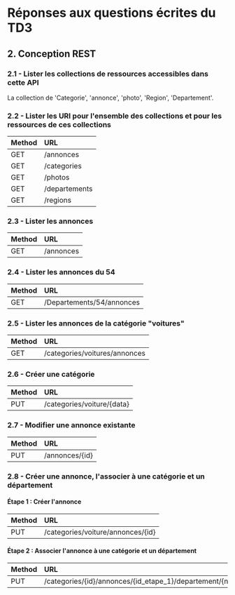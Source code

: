 # Réponses aux questions écrites du TD3

## 2. Conception REST

### 2.1 - Lister les collections de ressources accessibles dans cette API

La collection de 'Categorie', 'annonce', 'photo', 'Region', 'Departement'.

### 2.2 - Lister les URI pour l'ensemble des collections et pour les ressources de ces collections

| Method | URL           |
| :----- | :------------ |
| GET    | /annonces     |
| GET    | /categories   |
| GET    | /photos       |
| GET    | /departements |
| GET    | /regions      |

### 2.3 - Lister les annonces

| Method | URL       |
| :----- | :-------- |
| GET    | /annonces |

### 2.4 - Lister les annonces du 54

| Method | URL                       |
| :----- | :------------------------ |
| GET    | /Departements/54/annonces |

### 2.5 - Lister les annonces de la catégorie "voitures"

| Method | URL                           |
| :----- | :---------------------------- |
| GET    | /categories/voitures/annonces |

### 2.6 - Créer une catégorie

| Method | URL                        |
| :----- | :------------------------- |
| PUT    | /categories/voiture/{data} |

### 2.7 - Modifier une annonce existante

| Method | URL            |
| :----- | :------------- |
| PUT    | /annonces/{id} |

### 2.8 - Créer une annonce, l'associer à une catégorie et un département

#### Étape 1 : Créer l'annonce

| Method | URL                               |
| :----- | :-------------------------------- |
| PUT    | /categories/voiture/annonces/{id} |

#### Étape 2 : Associer l'annonce à une catégorie et un département

| Method | URL                                                 |
| :----- | :-------------------------------------------------- |
| PUT    | /categories/{id}/annonces/{id_etape_1}/departement/{numero} |